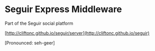 # Seguir Express Middleware

Part of the Seguir social platform

[http://cliftonc.github.io/seguir/server](http://cliftonc.github.io/seguir)

[Pronounced: seh-geer]
